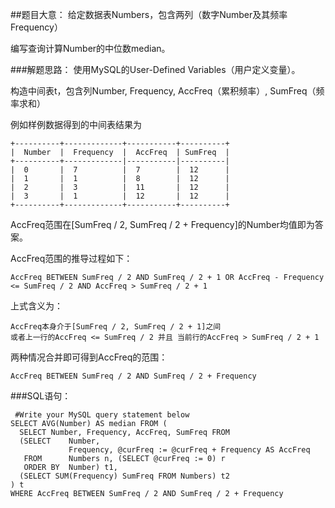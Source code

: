 ##题目大意：
给定数据表Numbers，包含两列（数字Number及其频率Frequency）

编写查询计算Number的中位数median。

###解题思路：
使用MySQL的User-Defined Variables（用户定义变量）。

构造中间表t，包含列Number, Frequency, AccFreq（累积频率）, SumFreq（频率求和）

例如样例数据得到的中间表结果为
<pre><code>+----------+-------------+-----------+----------+
|  Number  |  Frequency  |  AccFreq  | SumFreq  |
+----------+-------------|-----------|----------|
|  0       |  7          |  7        |  12      |
|  1       |  1          |  8        |  12      |
|  2       |  3          |  11       |  12      |
|  3       |  1          |  12       |  12      |
+----------+-------------+-----------+----------+</code></pre>
AccFreq范围在[SumFreq / 2, SumFreq / 2 + Frequency]的Number均值即为答案。

AccFreq范围的推导过程如下：

<pre><code>AccFreq BETWEEN SumFreq / 2 AND SumFreq / 2 + 1 OR AccFreq - Frequency <= SumFreq / 2 AND AccFreq > SumFreq / 2 + 1</code></pre>
上式含义为：

<pre><code>AccFreq本身介于[SumFreq / 2, SumFreq / 2 + 1]之间
或者上一行的AccFreq <= SumFreq / 2 并且 当前行的AccFreq > SumFreq / 2 + 1</code></pre>

两种情况合并即可得到AccFreq的范围：

<pre><code>AccFreq BETWEEN SumFreq / 2 AND SumFreq / 2 + Frequency</code></pre>
###SQL语句：
<pre><code> #Write your MySQL query statement below
SELECT AVG(Number) AS median FROM (
  SELECT Number, Frequency, AccFreq, SumFreq FROM
  (SELECT    Number,
             Frequency, @curFreq := @curFreq + Frequency AS AccFreq
   FROM      Numbers n, (SELECT @curFreq := 0) r
   ORDER BY  Number) t1,
  (SELECT SUM(Frequency) SumFreq FROM Numbers) t2
) t
WHERE AccFreq BETWEEN SumFreq / 2 AND SumFreq / 2 + Frequency</code></pre>

